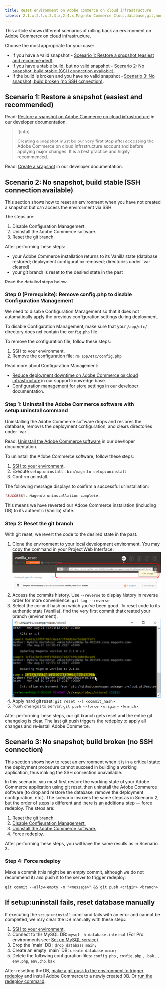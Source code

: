 ```yaml
---
title: Reset environment on Adobe Commerce on cloud infrastructure
labels: 2.1.x,2.2.x,2.3.x,2.4.x,Magento Commerce Cloud,database,git,how to,restore,roll back,snapshot,uninstall,Adobe Commerce,cloud infrastructure
---
```


This article shows different scenarios of rolling back an environment on Adobe Commerce on cloud infrastructure.

Choose the most appropriate for your case:

* If you have a valid snapshot - [Scenario 1: Restore a snapshot (easiest and recommended)](#scen1).
* If you have a stable build, but no valid snapshot - [Scenario 2: No snapshot, build stable (SSH connection available)](#scen2).
* If the build is broken and you have no valid snapshot - [Scenario 3: No snapshot; build broken (no SSH connection)](#scen3).

## Scenario 1: Restore a snapshot (easiest and recommended)

Read: [Restore a snapshot on Adobe Commerce on cloud infrastructure](https://devdocs.magento.com/cloud/project/project-webint-snap.html#restore-snapshot) in our developer documentation.

>![info]
>
>Creating a snapshot must be our very first step after accessing the Adobe Commerce on cloud infrastructure account and before applying major changes. It is a best practice and highly recommended.

Read: [Create a snapshot](https://devdocs.magento.com/cloud/project/project-webint-snap.html#create-snapshot) in our developer documentation.

## Scenario 2: No snapshot, build stable (SSH connection available)

This section shows how to reset an environment when you have not created a snapshot but can access the environment via SSH.

The steps are:

1. Disable Configuration Management.
1. Uninstall the Adobe Commerce software.
1. Reset the git branch.

After performing these steps:

* your Adobe Commerce installation returns to its Vanilla state (database restored; deployment configuration removed; directories under \`var\` cleared)
* your git branch is reset to the desired state in the past

Read the detailed steps below.

### Step 0 (Prerequisite): Remove config.php to disable Configuration Management

We need to disable Configuration Management so that it does not automatically apply the previous configuration settings during deployment.

To disable Configuration Management, make sure that your `/app/etc/` directory does not contain the `config.php` file.

To remove the configuration file, follow these steps:

1. [SSH to your environment](http://devdocs.magento.com/guides/v2.2/cloud/env/environments-ssh.html#ssh).
1. Remove the configuration file: `rm app/etc/config.php`

Read more about Configuration Management:

* [Reduce deployment downtime on Adobe Commerce on cloud infrastructure](https://support.magento.com/hc/en-us/articles/115003169574) in our support knowledge base.
* [Configuration management for store settings](https://devdocs.magento.com/cloud/live/sens-data-over.html) in our developer documentation.

### Step 1: Uninstall the Adobe Commerce software with setup:uninstall command

>
Uninstalling the Adobe Commerce software drops and restores the database, removes the deployment configuration, and clears directories under \`var\`.

Read: [Uninstall the Adobe Commerce software](https://devdocs.magento.com/guides/v2.4/install-gde/install/cli/install-cli-uninstall.html) in our developer documentation.

To uninstall the Adobe Commerce software, follow these steps:

1. [SSH to your environment](https://devdocs.magento.com/cloud/env/environments-ssh.html#ssh).
1. Execute `setup:uninstall` : `bin/magento setup:uninstall`    
1. Confirm uninstall.

The following message displays to confirm a successful uninstallation:

```php
[SUCCESS]: Magento uninstallation complete.
```

This means we have reverted our Adobe Commerce installation (including DB) to its authentic (Vanilla) state.

### Step 2: Reset the git branch

With git reset, we revert the code to the desired state in the past.

1. Clone the environment to your local development environment. You may copy the command in your Project Web Interface:    ![copy_git_clone.png](assets/copy_git_clone.png)    
1. Access the commits history. Use `--reverse` to display history in reverse order for more convenience: `git log --reverse`    
1. Select the commit hash on which you've been good. To reset code to its authentic state (Vanilla), find the very first commit that created your branch (environment).
    ![Selecting a commit hash in git console](assets/select_commit_hash.png)    
1. Apply hard git reset: `git reset --h <commit_hash>`    
1. Push changes to server: `git push --force <origin> <branch>`    

After performing these steps, our git branch gets reset and the entire git changelog is clear. The last git push triggers the redeploy to apply all changes and re-install Adobe Commerce.

## Scenario 3: No snapshot; build broken (no SSH connection)

This section shows how to reset an environment when it is in a critical state: the deployment procedure cannot succeed in building a working application, thus making the SSH connection unavailable.

In this scenario, you must first restore the working state of your Adobe Commerce application using git reset, then uninstall the Adobe Commerce software (to drop and restore the database, remove the deployment configuration, etc.). The scenario involves the same steps as in Scenario 2, but the order of steps is different and there is an additional step — force redeploy. The steps are:

1. [Reset the git branch.](https://support.magento.com/hc/en-us/articles/360000852534#reset-git-branch)
1. [Disable Configuration Management.](https://support.magento.com/hc/en-us/articles/360000852534#disable_config_management)
1. [Uninstall the Adobe Commerce software.](https://support.magento.com/hc/en-us/articles/360000852534#setup-uninstall)
1. Force redeploy.

After performing these steps, you will have the same results as in Scenario 2.

### Step 4: Force redeploy

Make a commit (this might be an empty commit, although we do not recommend it) and push it to the server to trigger redeploy:

```git
git commit --allow-empty -m "<message>" && git push <origin> <branch>
```

## If setup:uninstall fails, reset database manually

If executing the `setup:uninstall` command fails with an error and cannot be completed, we may clear the DB manually with these steps:

1. [SSH to your environment](https://devdocs.magento.com/cloud/env/environments-ssh.html#ssh).
1. Connect to the MySQL DB: `mysql -h database.internal` (For Pro environments see: [Set up MySQL service](https://devdocs.magento.com/cloud/project/services-mysql.html#connect-to-the-database)).
1. Drop the \`main\` DB : `drop database main;`
1. Create an empty \`main\` DB: `create database main;`    
1. Delete the following configuration files: `config.php` , `config.php` , `.bak,` , `env.php`, `env.php.bak`

After resetting the DB, [make a git push to the environment to trigger redeploy](https://devdocs.magento.com/guides/v2.3/cloud/reference/cli-ref-topic.html#git-commands) and install Adobe Commerce to a newly created DB. Or [run the redeploy command](https://devdocs.magento.com/guides/v2.3/cloud/reference/cli-ref-topic.html#environment-commands).
